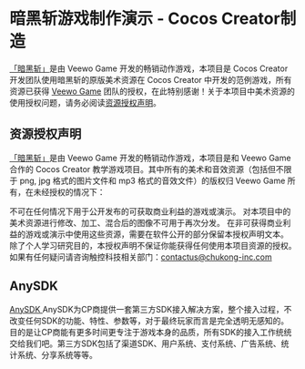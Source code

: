 # 暗黑斩游戏制作演示 - Cocos Creator制造

[「暗黑斩」](http://www.veewo.com/games/?name=darkslash)是由 Veewo Game 开发的畅销动作游戏，本项目是 Cocos Creator 开发团队使用暗黑斩的原版美术资源在 Cocos Creator 中开发的范例游戏，所有资源已获得 [Veewo Game](http://www.veewo.com/) 团队的授权，在此特别感谢！关于本项目中美术资源的使用授权问题，请务必阅读[资源授权声明](LICENSE.md)。

## 资源授权声明

[「暗黑斩」](http://www.veewo.com/games/?name=darkslash)是由 Veewo Game 开发的畅销动作游戏，本项目是和 Veewo Game 合作的 Cocos Creator 教学游戏项目。其中所有的美术和音效资源（包括但不限于 png, jpg 格式的图片文件和 mp3 格式的音效文件）的版权归 Veewo Game 所有，在未经授权的情况下：

不可在任何情况下用于公开发布的可获取商业利益的游戏或演示。
对本项目中的美术资源进行修改、加工、混合后的图像不可用于再次分发。
在非可获得商业利益的游戏或演示中使用这些资源，需要在软件公开的部分保留本授权声明文本。
除了个人学习研究目的，本授权声明不保证你能获得任何使用本项目资源的授权。如果有任何疑问请咨询触控科技相关部门：contactus@chukong-inc.com

## AnySDK

[ AnySDK ](http://www.anysdk.com/)AnySDK为CP商提供一套第三方SDK接入解决方案，整个接入过程，不改变任何SDK的功能、特性、参数等，对于最终玩家而言是完全透明无感知的。
目的是让CP商能有更多时间更专注于游戏本身的品质，所有SDK的接入工作统统交给我们吧。第三方SDK包括了渠道SDK、用户系统、支付系统、广告系统、统计系统、分享系统等等。